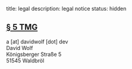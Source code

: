 title: legal
description: legal notice
status: hidden

## [§ 5 TMG](https://www.gesetze-im-internet.de/tmg/__5.html)
a [at] davidwolf [dot] dev<br>
David Wolf<br>
Königsberger Straße 5<br>
51545 Waldbröl
